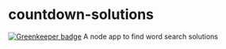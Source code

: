 # countdown-solutions

[![Greenkeeper badge](https://badges.greenkeeper.io/Roaders/countdown-solutions.svg)](https://greenkeeper.io/)
A node app to find word search solutions
